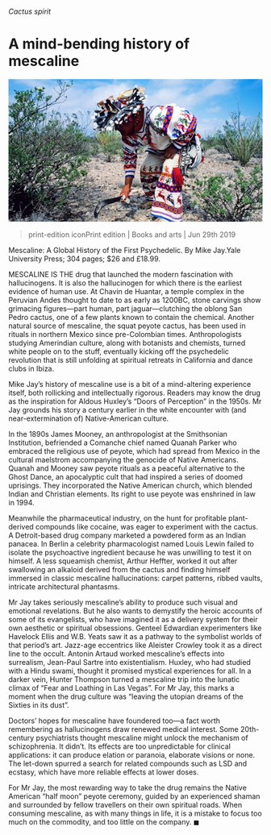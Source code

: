 ###### Cactus spirit

# A mind-bending history of mescaline 

![image](images/20190629_BKP005_1.jpg) 

> print-edition iconPrint edition | Books and arts | Jun 29th 2019 

Mescaline: A Global History of the First Psychedelic. By Mike Jay.Yale University Press; 304 pages; $26 and £18.99. 

MESCALINE IS THE drug that launched the modern fascination with hallucinogens. It is also the hallucinogen for which there is the earliest evidence of human use. At Chavin de Huantar, a temple complex in the Peruvian Andes thought to date to as early as 1200BC, stone carvings show grimacing figures—part human, part jaguar—clutching the oblong San Pedro cactus, one of a few plants known to contain the chemical. Another natural source of mescaline, the squat peyote cactus, has been used in rituals in northern Mexico since pre-Colombian times. Anthropologists studying Amerindian culture, along with botanists and chemists, turned white people on to the stuff, eventually kicking off the psychedelic revolution that is still unfolding at spiritual retreats in California and dance clubs in Ibiza. 

Mike Jay’s history of mescaline use is a bit of a mind-altering experience itself, both rollicking and intellectually rigorous. Readers may know the drug as the inspiration for Aldous Huxley’s “Doors of Perception” in the 1950s. Mr Jay grounds his story a century earlier in the white encounter with (and near-extermination of) Native-American culture. 

In the 1890s James Mooney, an anthropologist at the Smithsonian Institution, befriended a Comanche chief named Quanah Parker who embraced the religious use of peyote, which had spread from Mexico in the cultural maelstrom accompanying the genocide of Native Americans. Quanah and Mooney saw peyote rituals as a peaceful alternative to the Ghost Dance, an apocalyptic cult that had inspired a series of doomed uprisings. They incorporated the Native American church, which blended Indian and Christian elements. Its right to use peyote was enshrined in law in 1994. 

Meanwhile the pharmaceutical industry, on the hunt for profitable plant-derived compounds like cocaine, was eager to experiment with the cactus. A Detroit-based drug company marketed a powdered form as an Indian panacea. In Berlin a celebrity pharmacologist named Louis Lewin failed to isolate the psychoactive ingredient because he was unwilling to test it on himself. A less squeamish chemist, Arthur Heffter, worked it out after swallowing an alkaloid derived from the cactus and finding himself immersed in classic mescaline hallucinations: carpet patterns, ribbed vaults, intricate architectural phantasms. 

Mr Jay takes seriously mescaline’s ability to produce such visual and emotional revelations. But he also wants to demystify the heroic accounts of some of its evangelists, who have imagined it as a delivery system for their own aesthetic or spiritual obsessions. Genteel Edwardian experimenters like Havelock Ellis and W.B. Yeats saw it as a pathway to the symbolist worlds of that period’s art. Jazz-age eccentrics like Aleister Crowley took it as a direct line to the occult. Antonin Artaud worked mescaline’s effects into surrealism, Jean-Paul Sartre into existentialism. Huxley, who had studied with a Hindu swami, thought it promised mystical experiences for all. In a darker vein, Hunter Thompson turned a mescaline trip into the lunatic climax of “Fear and Loathing in Las Vegas”. For Mr Jay, this marks a moment when the drug culture was “leaving the utopian dreams of the Sixties in its dust”. 

Doctors’ hopes for mescaline have foundered too—a fact worth remembering as hallucinogens draw renewed medical interest. Some 20th-century psychiatrists thought mescaline might unlock the mechanism of schizophrenia. It didn’t. Its effects are too unpredictable for clinical applications: it can produce elation or paranoia, elaborate visions or none. The let-down spurred a search for related compounds such as LSD and ecstasy, which have more reliable effects at lower doses. 

For Mr Jay, the most rewarding way to take the drug remains the Native American “half moon” peyote ceremony, guided by an experienced shaman and surrounded by fellow travellers on their own spiritual roads. When consuming mescaline, as with many things in life, it is a mistake to focus too much on the commodity, and too little on the company. ◼ 

